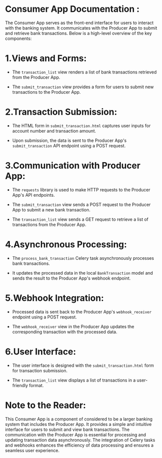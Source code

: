 # Consumer App Documentation :

The Consumer App serves as the front-end interface for users to interact with the banking system. It communicates with the Producer App to submit and retrieve bank transactions. Below is a high-level overview of the key components:

# 1.Views and Forms:

   - The `transaction_list` view renders a list of bank transactions retrieved from the Producer App.

   - The `submit_transaction` view provides a form for users to submit new transactions to the Producer App.

# 2.Transaction Submission:

   - The HTML form in `submit_transaction.html` captures user inputs for account number and transaction amount.

   - Upon submission, the data is sent to the Producer App's `submit_transaction` API endpoint using a POST request.

# 3.Communication with Producer App:

   - The `requests` library is used to make HTTP requests to the Producer App's API endpoints.

   - The `submit_transaction` view sends a POST request to the Producer App to submit a new bank transaction.

   - The `transaction_list` view sends a GET request to retrieve a list of transactions from the Producer App.


# 4.Asynchronous Processing:

   - The `process_bank_transaction` Celery task asynchronously processes bank transactions.

   - It updates the processed data in the local `BankTransaction` model and sends the result to the Producer App's webhook endpoint.

# 5.Webhook Integration:

   - Processed data is sent back to the Producer App's `webhook_receiver` endpoint using a POST request.

   - The `webhook_receiver` view in the Producer App updates the corresponding transaction with the processed data.

# 6.User Interface:

   - The user interface is designed with the `submit_transaction.html` form for transaction submission.

   - The `transaction_list` view displays a list of transactions in a user-friendly format.

# Note to the Reader:

This Consumer App is a component of considered to be  a larger banking system that includes the Producer App. It provides a simple and intuitive interface for users to submit and view bank transactions. The communication with the Producer App is essential for processing and updating transaction data asynchronously. The integration of Celery tasks and webhooks enhances the efficiency of data processing and ensures a seamless user experience.
